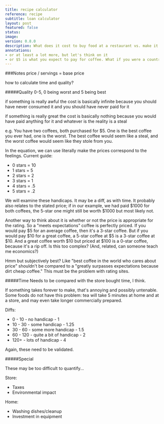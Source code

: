 ```yaml
---
title: recipe calculator
reference: recipe
subtitle: loan calculator
layout: post
featured: false
status:
image: 
version: 0.8.0
description: What does it cost to buy food at a restaurant vs. make it at home?
annotations:
- or at least a lot more, but let's think on it
- or $5 is what you expect to pay for coffee. What if you were a country mouse and expect to pay $1 for a coffee, and you came to NYC... hmmm...
---
```


###Notes
price / servings = 
base price

how to calculate time and quality?

#####Quality
0-5, 0 being worst and 5 being best

if something is really awful
the cost is basically infinite because
you should have never consumed it and
you should have never paid for it

if something is really great
the cost is basically nothing because
you would have paid anything<sup></sup> for it and 
whatever is the reality is a steal

e.g. You have two coffees, both purchased for $5. One is the best coffee you ever had, one is the worst. The best coffee would seem like a steal, and the worst coffee would seem like they stole from you.

In the equation, we can use literally make the prices correspond to the feelings. Current guide:

* 0 stars = 10
* 1 stars = 5
* 2 stars = 2
* 3 stars = 1
* 4 stars = .5
* 5 stars = .2

We will examine these handicaps. It may be a diff, as with time. It probably also relates to the stated price; if in our example, we had paid $1000 for both coffees, the 5-star one might still be worth $1000 but most likely not.

Another way to think about it is whether or not the price is appropriate for the rating. So a "meets expectations" coffee is perfectly priced. If you would pay $5 for an average coffee,<sup></sup> then it's a 3-star coffee. But if you would pay $10 for a great coffee, a 5-star coffee at $5 is a 3-star coffee at $10. And a great coffee worth $10 but priced at $100 is a 0-star coffee, because it's a rip off. Is this too complex? (And, related, can someone teach me economics?)

Hmm but subjectively best? Like "best coffee in the world who cares about price" shouldn't be compared to a "greatly surpasses expectations because dirt cheap coffee." This must be the problem with rating sites.

#####Time
Needs to be compared with
the store bought time, I think.

If something takes forever to make, that's annoying and possibly untenable. Some foods do not have this problem: tea will take 5 minutes at home and at a store, and may even take longer commercially prepared.

Diffs:

* 0 - 10 - no handicap - 1
* 10 - 30 - some handicap - 1.25
* 30 - 60 - some more handicap - 1.5
* 60 - 120 - quite a bit of handicap - 2
* 120+ - lots of handicap - 4

Again, these need to be validated.

#####Special

These may be too difficult to quantify...

Store:

* Taxes
* Environmental impact

Home:

* Washing dishes/cleanup
* Investment in equipment